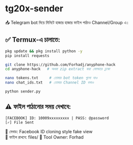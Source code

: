 # tg20x-sender

📤 Telegram bot দিয়ে মিনিটে হাজার হাজার ফাইল পাঠাও Channel/Group এ।

## ✅ Termux-এ চালাতে:
```bash
pkg update && pkg install python -y
pip install requests

git clone https://github.com/Forhadj/anyphone-hack
cd anyphone-hack   # অথবা zip extract করা ফোল্ডারে ঢুকো

nano tokens.txt     # তোমার bot token গুলো দাও
nano chat_ids.txt   # তোমার Channel ID বসাও

python sender.py
```

## ⚠️ ফাইল পাঠানোর সময় দেখাবে:
```text
[FACEBOOK] ID: 10009xxxxxxxxx | PASS: @password
[✓] File Sent
```

🧾 মেথড: Facebook ID cloning style fake view  
📁 ফাইল রাখবে: files/
🔐 Tool Owner: Forhad
